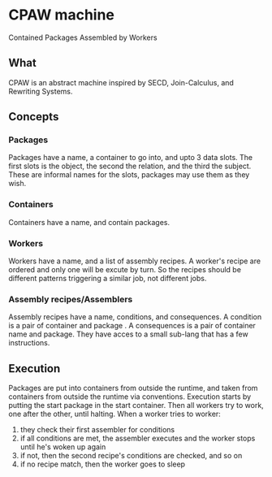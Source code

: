 # CPAW machine

Contained Packages Assembled by Workers

## What

CPAW is an abstract machine inspired by SECD, Join-Calculus, and Rewriting Systems.

## Concepts

### Packages

Packages have a name, a container to go into, and upto 3 data slots.
The first slots is the object, the second the relation, and the third the subject.
These are informal names for the slots, packages may use them as they wish.

### Containers

Containers have a name, and contain packages.

### Workers

Workers have a name, and a list of assembly recipes.
A worker's recipe are ordered and only one will be excute by turn.
So the recipes should be different patterns triggering a similar job,
not different jobs.

### Assembly recipes/Assemblers

Assembly recipes have a name, conditions, and consequences.
A condition is a pair of container and package .
A consequences is a pair of container name and package.
They have acces to a small sub-lang that has a few instructions.

## Execution

Packages are put into containers from outside the runtime, and taken from containers from outside the runtime via conventions.
Execution starts by putting the start package in the start container.
Then all workers try to work, one after the other, until halting.
When a worker tries to worker:
1. they check their first assembler for conditions
2. if all conditions are met, the assembler executes and the worker stops until he's woken up again
3. if not, then the second recipe's conditions are checked, and so on
4. if no recipe match, then the worker goes to sleep

